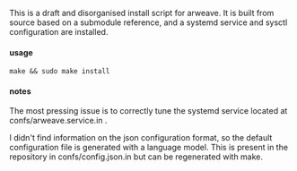 This is a draft and disorganised install script for arweave. It is built from source based on a submodule reference, and a systemd service and sysctl configuration are installed.

#### usage
```
make && sudo make install
```

#### notes

The most pressing issue is to correctly tune the systemd service located at confs/arweave.service.in .

I didn't find information on the json configuration format, so the default configuration file is generated with a language model. This is present in the repository in confs/config.json.in but can be regenerated with make.
